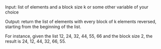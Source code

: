 <div class="md"><p>Input: list of elements and a block size k or some other variable of your choice</p>
<p>Output: return the list of elements with every block of k elements reversed, starting from the beginning of the list. </p>
<p>For instance, given the list 12, 24, 32, 44, 55, 66 and the block size 2, the result is 24, 12, 44, 32, 66, 55. </p>
</div>
